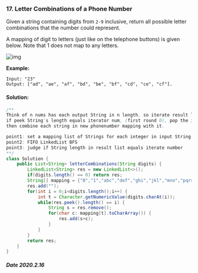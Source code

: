 ### 17. Letter Combinations of a Phone Number

Given a string containing digits from `2-9` inclusive, return all possible letter combinations that the number could represent.

A mapping of digit to letters (just like on the telephone buttons) is given below. Note that 1 does not map to any letters.

![img](http://upload.wikimedia.org/wikipedia/commons/thumb/7/73/Telephone-keypad2.svg/200px-Telephone-keypad2.svg.png)

**Example:**

```
Input: "23"
Output: ["ad", "ae", "af", "bd", "be", "bf", "cd", "ce", "cf"].
```

#### Solution:

```java
/**
Think of n nums has each output String in n length, so iterate result list,
if peek String's length equals iterator num, (first round 0), pop the item in result list,
then combine each string in new phonenumber mapping with it.

point1: set a mapping list of Strings for each integer in input String.
point2: FIFO LinkedList BFS
point3: judge if String length in result list equals iterate number
**/
class Solution {
    public List<String> letterCombinations(String digits) {
        LinkedList<String> res = new LinkedList<>();
        if(digits.length() == 0) return res;
        String[] mapping = {"0","1","abc","def","ghi","jkl","mno","pqrs","tuv","wxyz"};
        res.add("");
        for(int i = 0;i<digits.length();i++) {
            int t = Character.getNumericValue(digits.charAt(i));
            while(res.peek().length() == i) {
                String s = res.remove();
                for(char c: mapping[t].toCharArray()) {
                    res.add(s+c);
                }
            }
        }
        return res;
    }
}
```

##### Date 2020.2.16
